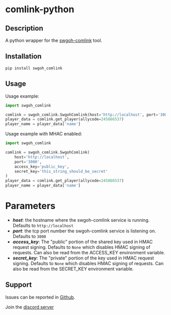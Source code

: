 # comlink-python

## Description

A python wrapper for the [swgoh-comlink](https://github.com/swgoh-utils/swgoh-comlink) tool.

## Installation
```buildoutcfg
pip install swgoh_comlink
```

## Usage

Usage example:

```python
import swgoh_comlink

comlink = swgoh_comlink.SwgohComlink(host='http://localhost', port='3000')
player_data = comlink.get_player(allycode=245866537)
player_name = player_data['name']
```

Usage example with MHAC enabled:

```python
import swgoh_comlink

comlink = swgoh_comlink.SwgohComlink(
    host='http://localhost',
    port='3000',
    access_key='public_key',
    secret_key='this_string_should_be_secret'
)
player_data = comlink.get_player(allycode=245866537)
player_name = player_data['name']
```

# Parameters

- **_host_**: the hostname where the swgoh-comlink service is running. Defaults to `http://localhost`
- **_port_**: the tcp port number the swgoh-comlink service is listening on. Defaults to `3000`
- **_access_key_**: The "public" portion of the shared key used in HMAC request signing. Defaults to `None` which disables HMAC signing of requests. Can also be read from the ACCESS_KEY environment variable.
- **_secret_key_**: The "private" portion of the key used in HMAC request signing. Defaults to `None` which disables HMAC signing of requests. Can also be read from the SECRET_KEY environment variable.

## Support

Issues can be reported in [Github](https://github.com/swgoh-utils/comlink-python/issues).

Join the [discord server](https://discord.gg/6PBfG5MzR3)
